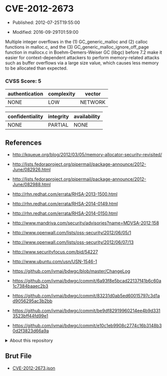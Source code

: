 # CVE-2012-2673

- Published: 2012-07-25T19:55:00

- Modified: 2016-09-29T01:59:00

Multiple integer overflows in the (1) GC_generic_malloc and (2) calloc functions in malloc.c, and the (3) GC_generic_malloc_ignore_off_page function in mallocx.c in Boehm-Demers-Weiser GC (libgc) before 7.2 make it easier for context-dependent attackers to perform memory-related attacks such as buffer overflows via a large size value, which causes less memory to be allocated than expected.

### CVSS Score: **5**

| authentication | complexity | vector |
| --- | --- | --- |
| NONE | LOW | NETWORK |

| confidentiality | integrity | availability |
| --- | --- | --- |
| NONE | PARTIAL | NONE |

## References

* http://kqueue.org/blog/2012/03/05/memory-allocator-security-revisited/

* http://lists.fedoraproject.org/pipermail/package-announce/2012-June/082926.html

* http://lists.fedoraproject.org/pipermail/package-announce/2012-June/082988.html

* http://rhn.redhat.com/errata/RHSA-2013-1500.html

* http://rhn.redhat.com/errata/RHSA-2014-0149.html

* http://rhn.redhat.com/errata/RHSA-2014-0150.html

* http://www.mandriva.com/security/advisories?name=MDVSA-2012:158

* http://www.openwall.com/lists/oss-security/2012/06/05/1

* http://www.openwall.com/lists/oss-security/2012/06/07/13

* http://www.securityfocus.com/bid/54227

* http://www.ubuntu.com/usn/USN-1546-1

* https://github.com/ivmai/bdwgc/blob/master/ChangeLog

* https://github.com/ivmai/bdwgc/commit/6a93f8e5bcad22137f41b6c60a1c7384baaec2b3

* https://github.com/ivmai/bdwgc/commit/83231d0ab5ed60015797c3d1ad9056295ac3b2bb

* https://github.com/ivmai/bdwgc/commit/be9df82919960214ee4b9d3313523bff44fd99e1

* https://github.com/ivmai/bdwgc/commit/e10c1eb9908c2774c16b3148b30d2f3823d66a9a

<details>
<summary>About this repository</summary> 

  This repository is part of the project [Live Hack CVE](https://github.com/Live-Hack-CVE). Main website can be found [www.live-hack.org](https://www.live-hack.org) 
  
  Made by [Sn0wAlice](https://github.com/Sn0wAlice) for the people that care about security and need to have a feed of the latest CVEs. Hope you enjoy it, don't forget to star the repo and follow me on [Twitter](https://twitter.com/Sn0wAlice) and [Github](https://github.com/Sn0wAlice). And that is my [personnal website](https://www.alice-snow.me/)

  - [Home Page](https://github.com/Live-Hack-CVE)
  - [Framework](https://github.com/Live-Hack-CVE/cve-framework)
  - [CVE database](https://github.com/Live-Hack-CVE/full_database)
  - [Changelog](https://github.com/Live-Hack-CVE/Changelog)
</details>

## Brut File

* [CVE-2012-2673.json](https://raw.githubusercontent.com/Live-Hack-CVE/full_database/main/cves/2012/CVE-2012-2673.json)

